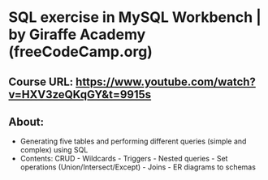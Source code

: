 # SQL exercise in MySQL Workbench | by Giraffe Academy (freeCodeCamp.org) 
## Course URL: https://www.youtube.com/watch?v=HXV3zeQKqGY&t=9915s

## About: 
* Generating five tables and performing different queries (simple and complex) using SQL
* Contents: CRUD - Wildcards - Triggers - Nested queries - Set operations (Union/Intersect/Except) - Joins - ER diagrams to schemas
